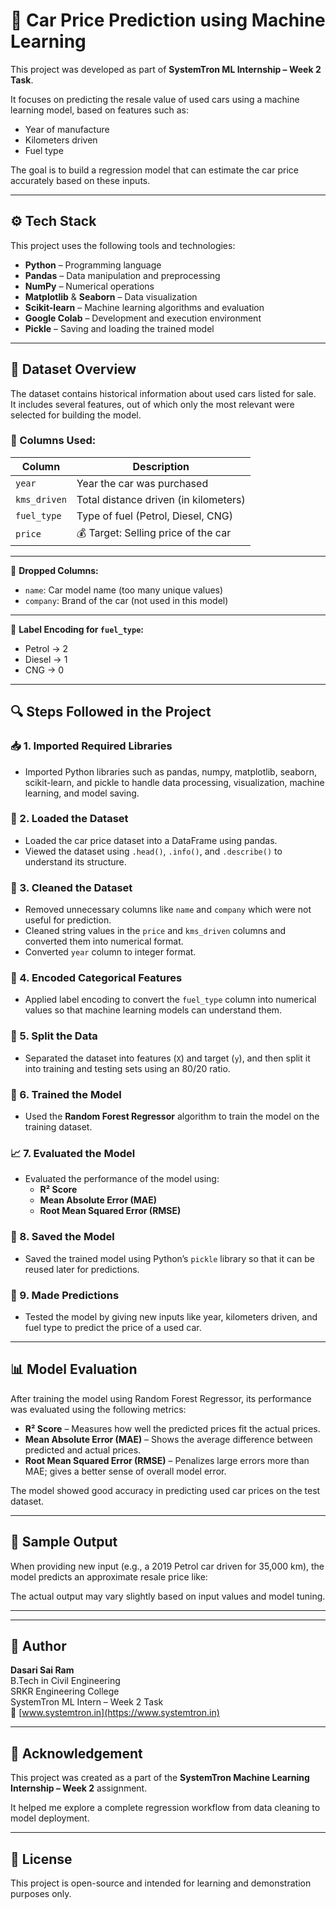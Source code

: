 # 🚗 Car Price Prediction using Machine Learning

This project was developed as part of **SystemTron ML Internship – Week 2 Task**.

It focuses on predicting the resale value of used cars using a machine learning model, based on features such as:
- Year of manufacture
- Kilometers driven
- Fuel type

The goal is to build a regression model that can estimate the car price accurately based on these inputs.

---

## ⚙️ Tech Stack

This project uses the following tools and technologies:

- **Python** – Programming language
- **Pandas** – Data manipulation and preprocessing
- **NumPy** – Numerical operations
- **Matplotlib** & **Seaborn** – Data visualization
- **Scikit-learn** – Machine learning algorithms and evaluation
- **Google Colab** – Development and execution environment
- **Pickle** – Saving and loading the trained model

---

## 📁 Dataset Overview

The dataset contains historical information about used cars listed for sale.  
It includes several features, out of which only the most relevant were selected for building the model.

### 📌 Columns Used:

| Column        | Description                          |
|---------------|--------------------------------------|
| `year`        | Year the car was purchased           |
| `kms_driven`  | Total distance driven (in kilometers)|
| `fuel_type`   | Type of fuel (Petrol, Diesel, CNG)   |
| `price`       | 💰 Target: Selling price of the car  |

---

🔴 **Dropped Columns:**
- `name`: Car model name (too many unique values)
- `company`: Brand of the car (not used in this model)

---

📌 **Label Encoding for `fuel_type`:**
- Petrol → 2  
- Diesel → 1  
- CNG → 0
  
---

## 🔍 Steps Followed in the Project

### 📥 1. Imported Required Libraries
- Imported Python libraries such as pandas, numpy, matplotlib, seaborn, scikit-learn, and pickle to handle data processing, visualization, machine learning, and model saving.

### 📂 2. Loaded the Dataset
- Loaded the car price dataset into a DataFrame using pandas.
- Viewed the dataset using `.head()`, `.info()`, and `.describe()` to understand its structure.

### 🧹 3. Cleaned the Dataset
- Removed unnecessary columns like `name` and `company` which were not useful for prediction.
- Cleaned string values in the `price` and `kms_driven` columns and converted them into numerical format.
- Converted `year` column to integer format.

### 🔁 4. Encoded Categorical Features
- Applied label encoding to convert the `fuel_type` column into numerical values so that machine learning models can understand them.

### 🧪 5. Split the Data
- Separated the dataset into features (`X`) and target (`y`), and then split it into training and testing sets using an 80/20 ratio.

### 🤖 6. Trained the Model
- Used the **Random Forest Regressor** algorithm to train the model on the training dataset.

### 📈 7. Evaluated the Model
- Evaluated the performance of the model using:
  - **R² Score**
  - **Mean Absolute Error (MAE)**
  - **Root Mean Squared Error (RMSE)**

### 💾 8. Saved the Model
- Saved the trained model using Python’s `pickle` library so that it can be reused later for predictions.

### 🔮 9. Made Predictions
- Tested the model by giving new inputs like year, kilometers driven, and fuel type to predict the price of a used car.

---

## 📊 Model Evaluation

After training the model using Random Forest Regressor, its performance was evaluated using the following metrics:

- **R² Score** – Measures how well the predicted prices fit the actual prices.  
- **Mean Absolute Error (MAE)** – Shows the average difference between predicted and actual prices.  
- **Root Mean Squared Error (RMSE)** – Penalizes large errors more than MAE; gives a better sense of overall model error.

The model showed good accuracy in predicting used car prices on the test dataset.

---

## 🔮 Sample Output

When providing new input (e.g., a 2019 Petrol car driven for 35,000 km), the model predicts an approximate resale price like:

The actual output may vary slightly based on input values and model tuning.

---

---

## 👤 Author

**Dasari Sai Ram**  
B.Tech in Civil Engineering  
SRKR Engineering College  
SystemTron ML Intern – Week 2 Task  
🔗 [www.systemtron.in](https://www.systemtron.in)

---

## 📌 Acknowledgement

This project was created as a part of the **SystemTron Machine Learning Internship – Week 2** assignment.

It helped me explore a complete regression workflow from data cleaning to model deployment.

---

## 📄 License

This project is open-source and intended for learning and demonstration purposes only.






